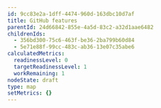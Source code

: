 ```yaml
---
id: 9cc83e2a-1dff-4474-960d-163dbc10d7af
title: GitHub features
parentId: 24d66842-855e-4a5d-83c2-a32d1aae6482
childrenIds:
  - 356bd300-75c6-463f-be36-2ba799b60d84
  - 5e71e88f-99cc-483c-ab36-13e07c35abe6
calculatedMetrics:
  readinessLevel: 0
  targetReadinessLevel: 1
  workRemaining: 1
nodeState: draft
type: map
setMetrics: {}
---
```

